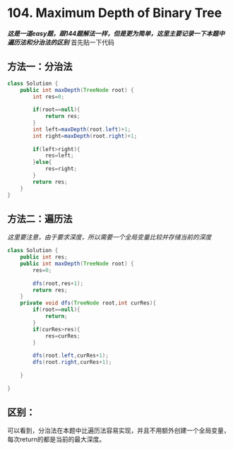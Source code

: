 # 104. Maximum Depth of Binary Tree
***这是一道easy题，跟144题解法一样，但是更为简单，这里主要记录一下本题中遍历法和分治法的区别***
首先贴一下代码
## 方法一：分治法
```java
class Solution {
    public int maxDepth(TreeNode root) {
        int res=0;
        
        if(root==null){
            return res;
        }
        int left=maxDepth(root.left)+1;
        int right=maxDepth(root.right)+1;
        
        if(left>right){
            res=left;
        }else{
            res=right;
        }
        return res;
    }
}
```

## 方法二：遍历法
*这里要注意，由于要求深度，所以需要一个全局变量比较并存储当前的深度*
```java
class Solution {
    public int res;
    public int maxDepth(TreeNode root) {
        res=0;
        
        dfs(root,res+1);
        return res;
    }
    private void dfs(TreeNode root,int curRes){
        if(root==null){
            return;
        }
        if(curRes>res){
            res=curRes;
        }
        
        dfs(root.left,curRes+1);
        dfs(root.right,curRes+1);
        
    }
    
}
```

## 区别：
可以看到，分治法在本题中比遍历法容易实现，并且不用额外创建一个全局变量，每次return的都是当前的最大深度。
